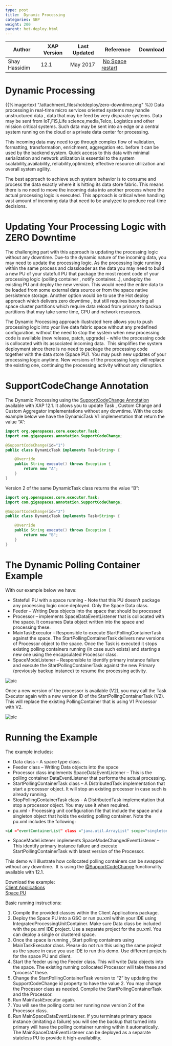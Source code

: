 ```yaml
---
type: post
title:  Dynamic Processing 
categories: SBP
weight: 200
parent: hot-deploy.html
---
```



|Author|XAP Version|Last Updated | Reference | Download |
|------|-----------|-------------|-----------|----------|
| Shay Hassidim | 12.1 | May 2017|  [No Space restart]({{%latestjavaurl%}}/the-space-no-restart.html) |      |


#  Dynamic Processing
{{%imagertext "/attachment_files/hotdeploy/zero-downtime.png" %}}
Data processing in real-time micro services oriented systems may handle unstructured data , data that
may be feed by very disparate systems. Data may be sent from IoT,FiS,Life science,media,Telco,
Logistics and other mission critical systems. Such data may be sent into an edge or a central system
running on the cloud or a private data center for processing.

This incoming data may need to go through complex flow of validation, formatting, transformation, enrichment,
aggregation etc. before it can be used by the backend system. Quick access to this data
with minimal serialization and network utilization is essential to the system scalability,availability,
reliability,optimized; effective resource utilization and overall system agility.

The best approach to achieve such system behavior is to consume and process the data exactly where it
is hitting its data store fabric. This means there is no need to move the incoming data into another
process where the actual processing logic is executed. This approach is critical when handling vast
amount of incoming data that need to be analyzed to produce real-time decisions.

# Updating Your Processing Logic with ZERO Downtime
The challenging part with this approach is updating the processing logic without any downtime. Due-to
the dynamic nature of the incoming data, you may need to update the processing logic. As the
processing logic running within the same process and classloader as the data you may need to build a
new PU of your statefull PU that package the most recent code of your processing logic (polling
container , notify container…), undeploy the existing PU and deploy the new version. This would need
the entire data to be loaded from some external data source or from the space native persistence
storage. Another option would be to use the Hot deploy approach which delivers zero downtime , but
still requires bouncing all space cluster partitions which require data reload from primary to backup
partitions that may take some time, CPU and network resources.

The Dynamic Processing approach illustrated here allows you to push processing logic into your live data
fabric space without any predefined configuration, without the need to stop the system when new
processing code is available (new release, patch, upgrade) - while the processing code is collocated with
its associated incoming data.  This simplifies the system deployment since there is no need to package
the processing code together with the data store (Space PU). You may push new updates of your
processing logic anytime. New versions of the processing logic will replace the existing one, continuing
the processing activity without any disruption.

#  SupportCodeChange Annotation

The Dynamic Processing using the [SupportCodeChange Annotation]({{%latestjavaurl%}}/the-space-no-restart.html) available with XAP 12.1. It allows you
to update Task , Custom Change and Custom Aggregator implementations without any downtime.
With the code example below we have the DynamicTask V1 implementation that return the value “A”:

```java
import org.openspaces.core.executor.Task;
import com.gigaspaces.annotation.SupportCodeChange;

@SupportCodeChange(id="1")
public class DynamicTask implements Task<String> {

    @Override
    public String execute() throws Exception {
        return new "A";
    }
}
```

Version 2 of the same DynamicTask class returns the value “B”:

```java
import org.openspaces.core.executor.Task;
import com.gigaspaces.annotation.SupportCodeChange;

@SupportCodeChange(id="2")
public class DynamicTask implements Task<String> {

    @Override
    public String execute() throws Exception {
        return new "B";
    }
}
```

#  The Dynamic Polling Container Example

With our example below we have:
 
- Statefull PU with a space running - Note that this PU doesn’t package any processing logic once deployed. Only the Space Data class.
- Feeder – Writing Data objects into the space that should be processed
- Processor – implements SpaceDataEventListener that is collocated with the space. It consumes Data object written into the space and processing these.
- MainTaskExecutor – Responsible to execute StartPollingContainerTask against the space. The StartPollingContainerTask delivers new versions of Processor object to the space. Once the Task is executed it stops existing polling containers running (in case such exists) and starting a new one using the encapsulated Processor class.
- SpaceModeListener – Responsible to identify primary instance failure and execute the StartPollingContainerTask against the new Primary (previously backup instance) to resume the processing activity.


![pic](/attachment_files/hotdeploy/dynamic-processing-1.png)


Once a new version of the processor is available (V2), you may call the Task Executor again with a new
version ID of the StartPollingContainerTask (V2). This will replace the existing PollingContainer that is
using V1 Processor with V2.

![pic](/attachment_files/hotdeploy/dynamic-processing-2.png)


#  Running the Example



The example includes:

- Data class – A space type class.
- Feeder class – Writing Data objects into the space
- Processor class implements SpaceDataEventListener – This is the polling container DataEventListener that performs the actual processing.
- StartPollingContainerTask class – A DistributedTask implementation that start a processor object. It will stop an existing processor in case such is already running.
- StopPollingContainerTask class - A DistributedTask implementation that stop a processor object. You may use it when required.
- pu.xml - Processing unit configuration file that include the space and a singleton object that holds the existing polling container.
   Note the pu.xml includes the following: 
   
```xml
<id ="eventContainerList" class ="java.util.ArrayList" scope="singleton" />
```
- SpaceModeListener implements SpaceModeChangedEventListener – This identify primary instance failure and execute StartPollingContainerTask with latest version of the Processor.


This demo will illustrate how collocated polling containers can be swapped without any downtime.  It is using the [@SupportCodeChange]({{%latestjavaurl%}}/the-space-no-restart.html) functionality available with 12.1.

Download the example:<br>
[Client Applications](/download_files/sbp/hotdeploy/DynamicPC.zip) <br>
[Space PU](/download_files/sbp/hotdeploy/space-pu.zip)

Basic running instructions:

1. Compile the provided classes within the Client Applications package. 
2. Deploy the Space PU into a GSC or run pu.xml within your IDE using IntegratedProcessingUnitContainer. Make sure Data class be included with the pu.xml IDE project. Use a separate project for the pu.xml. You can deploy a single or clustered space. 
3. Once the space is running , Start polling containers using MainTaskExecutor class. Please do not run this using the same project as the space in case you use IDE to run this demo. Use different projects for the space PU and client.
4. Start the feeder using the Feeder class. This will write Data objects into the space. The existing running collocated Processor will take these and “process” these.
5. Change the StartPollingContainerTask version to “2” by updating the SupportCodeChange id property to have the value 2. You may change the Processor class as needed. Compile the StartPollingContainerTask and the Processor.
6. Run MainTaskExecutor again.
7. You will see the polling container running now version 2 of the Processor class.
8. Run MainSpaceDataEventListener. If you terminate primary space instance (imitating a failure) you will see the backup that turned into primary will have the polling container running within it automatically. The MainSpaceDataEventListener can be deployed as a separate stateless PU to provide it high-availability.
